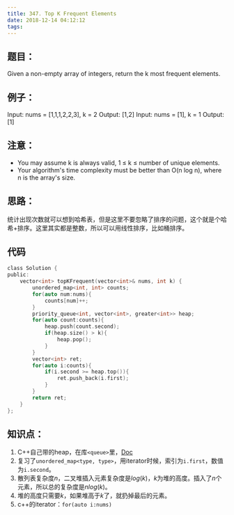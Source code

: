 ```yaml
---
title: 347. Top K Frequent Elements
date: 2018-12-14 04:12:12
tags:
---
```

## 题目：
Given a non-empty array of integers, return the k most frequent elements.
## 例子：
Input: nums = [1,1,1,2,2,3], k = 2
Output: [1,2]
Input: nums = [1], k = 1
Output: [1]
## 注意：
- You may assume k is always valid, 1 ≤ k ≤ number of unique elements.
- Your algorithm's time complexity must be better than O(n log n), where n is the array's size.
## 思路：
统计出现次数就可以想到哈希表，但是这里不要忽略了排序的问题，这个就是个哈希+排序。这里其实都是整数，所以可以用线性排序，比如桶排序。
## 代码
```c
class Solution {
public:
    vector<int> topKFrequent(vector<int>& nums, int k) {
        unordered_map<int, int> counts;
        for(auto num:nums){
            counts[num]++;
        }
        priority_queue<int, vector<int>, greater<int>> heap;
        for(auto count:counts){
            heap.push(count.second);
            if(heap.size() > k){
                heap.pop();
            }
        }
        vector<int> ret;
        for(auto i:counts){
            if(i.second >= heap.top()){
                ret.push_back(i.first);
            }
        }
        return ret;
    }
};
```
## 知识点：
1. C++自己带的heap，在库`<queue>`里，[Doc](https://en.cppreference.com/w/cpp/container/priority_queue)
2. 复习了`unordered_map<type, type>`，用iterator时候，索引为`i.first`，数值为`i.second`。
3. 散列表复杂度$n$，二叉堆插入元素复杂度是$log(k)$，$k$为堆的高度。插入了$n$个元素，所以总的复杂度是$nlog(k)$。
4. 堆的高度只需要$k$，如果堆高于$k$了，就扔掉最后的元素。
5. c++的iterator：`for(auto i:nums)`

